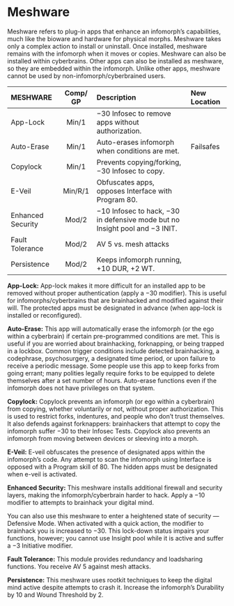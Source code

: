 # Meshware

Meshware refers to plug-in apps that enhance an infomorph’s capabilities, much like the bioware and hardware for physical morphs. Meshware takes only a complex action to install or uninstall. Once installed, meshware remains with the infomorph when it moves or copies. Meshware can also be installed within cyberbrains. Other apps can also be installed as meshware, so they are embedded within the infomorph. Unlike other apps, meshware cannot be used by non-infomorph/cyberbrained users.

<!--sort-->

| MESHWARE          | Comp/<wbr>GP | Description                                                                      | New Location |
| :---------------- | :----------: | :------------------------------------------------------------------------------- |:-------------|
| App-Lock          |    Min/1     | −30 Infosec to remove apps without authorization.                                |              |
| Auto-Erase        |    Min/1     | Auto-erases infomorph when conditions are met.                                   |  Failsafes   |
| Copylock          |    Min/1     | Prevents copying/forking, −30 Infosec to copy.                                   |              |
| E-Veil            |   Min/R/1    | Obfuscates apps, opposes Interface with Program 80.                              |              |
| Enhanced Security |    Mod/2     | −10 Infosec to hack, −30 in defensive mode but no Insight pool and −3&nbsp;INIT. |              |
| Fault Tolerance   |    Mod/2     | AV 5 vs. mesh attacks                                                            |              |
| Persistence       |    Mod/2     | Keeps infomorph running, +10&nbsp;DUR, +2&nbsp;WT.                               |              |

<!--sort-->

**App-Lock:** App-lock makes it more difficult for an installed app to be removed without proper authentication (apply a −30 modifier). This is useful for infomorphs/cyberbrains that are brainhacked and modified against their will. The protected apps must be designated in advance (when app-lock is installed or reconfigured).

**Auto-Erase:** This app will automatically erase the infomorph (or the ego within a cyberbrain) if certain pre-programmed conditions are met. This is useful if you are worried about brainhacking, forknapping, or being trapped in a lockbox. Common trigger conditions include detected brainhacking, a codephrase, psychosurgery, a designated time period, or upon failure to receive a periodic message. Some people use this app to keep forks from going errant; many polities legally require forks to be equipped to delete themselves after a set number of hours. Auto-erase functions even if the infomorph does not have privileges on that system.

**Copylock:** Copylock prevents an infomorph (or ego within a cyberbrain) from copying, whether voluntarily or not, without proper authorization. This is used to restrict forks, indentures, and people who don’t trust themselves. It also defends against forknappers: brainhackers that attempt to copy the infomorph suffer −30 to their Infosec Tests. Copylock also prevents an infomorph from moving between devices or sleeving into a morph.

**E-Veil:** E-veil obfuscates the presence of designated apps within the infomorph’s code. Any attempt to scan the infomorph using Interface is opposed with a Program skill of 80. The hidden apps must be designated when e-veil is activated.

**Enhanced Security:** This meshware installs additional firewall and security layers, making the infomorph/cyberbrain harder to hack. Apply a −10 modifier to attempts to brainhack your digital mind.

<!--sort-union-->

You can also use this meshware to enter a heightened state of security — Defensive Mode. When activated with a quick action, the modifier to brainhack you is increased to −30. This lock-down status impairs your functions, however; you cannot use Insight pool while it is active and suffer a −3 Initiative modifier.

**Fault Tolerance:** This module provides redundancy and loadsharing functions. You receive AV 5 against mesh attacks.

**Persistence:** This meshware uses rootkit techniques to keep the digital mind active despite attempts to crash it. Increase the infomorph’s Durability by 10 and Wound Threshold by 2.

<!--sort-end-->
